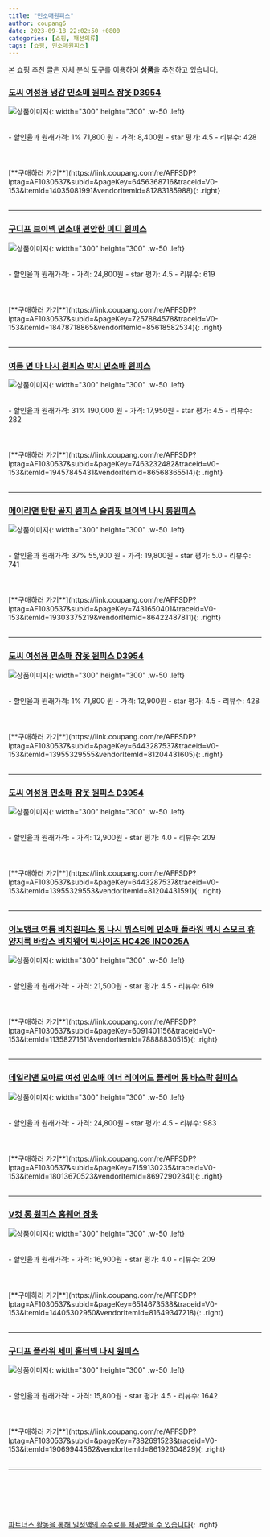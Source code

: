 ```yaml
---
title: "민소매원피스"
author: coupang6
date: 2023-09-18 22:02:50 +0800
categories: [쇼핑, 패션의류]
tags: [쇼핑, 민소매원피스]
---
```


본 쇼핑 추천 글은 자체 분석 도구를 이용하여 [**상품**](https://link.coupang.com/a/bao1ui)을 추천하고 있습니다.

### [도씨 여성용 냉감 민소매 원피스 잠옷 D3954](https://link.coupang.com/re/AFFSDP?lptag=AF1030537&subid=&pageKey=6456368716&traceid=V0-153&itemId=14035081991&vendorItemId=81283185988)

![상품이미지](https://thumbnail10.coupangcdn.com/thumbnails/remote/230x230ex/image/retail/images/1081425052145809-378e086a-151d-4ee6-a446-dd2aa62454ed.jpg){: width="300" height="300" .w-50 .left}


<br>
- 할인율과 원래가격: 1%  71,800   원
- 가격: 8,400원
- star 평가: 4.5
- 리뷰수: 428
<br>
<br>
<br>
<br>
[**구매하러 가기**](https://link.coupang.com/re/AFFSDP?lptag=AF1030537&subid=&pageKey=6456368716&traceid=V0-153&itemId=14035081991&vendorItemId=81283185988){: .right}
<br>
<br>

---

### [구디프 브이넥 민소매 편안한 미디 원피스](https://link.coupang.com/re/AFFSDP?lptag=AF1030537&subid=&pageKey=7257884578&traceid=V0-153&itemId=18478718865&vendorItemId=85618582534)

![상품이미지](https://thumbnail6.coupangcdn.com/thumbnails/remote/230x230ex/image/rs_quotation_api/xoi05or6/e92bf1ff11e344ab91c8541bdcab350a.jpg){: width="300" height="300" .w-50 .left}


<br>
- 할인율과 원래가격: 
- 가격: 24,800원
- star 평가: 4.5
- 리뷰수: 619
<br>
<br>
<br>
<br>
[**구매하러 가기**](https://link.coupang.com/re/AFFSDP?lptag=AF1030537&subid=&pageKey=7257884578&traceid=V0-153&itemId=18478718865&vendorItemId=85618582534){: .right}
<br>
<br>

---

### [여름 면 마 나시 원피스 박시 민소매 원피스](https://link.coupang.com/re/AFFSDP?lptag=AF1030537&subid=&pageKey=7463232482&traceid=V0-153&itemId=19457845431&vendorItemId=86568365514)

![상품이미지](https://thumbnail8.coupangcdn.com/thumbnails/remote/230x230ex/image/vendor_inventory/fcb0/6e48669f22c15eb6023cd52b875e359d992a8555ee607aacab128d93f567.jpg){: width="300" height="300" .w-50 .left}


<br>
- 할인율과 원래가격: 31%  190,000   원
- 가격: 17,950원
- star 평가: 4.5
- 리뷰수: 282
<br>
<br>
<br>
<br>
[**구매하러 가기**](https://link.coupang.com/re/AFFSDP?lptag=AF1030537&subid=&pageKey=7463232482&traceid=V0-153&itemId=19457845431&vendorItemId=86568365514){: .right}
<br>
<br>

---

### [메이리앤 탄탄 골지 원피스 슬림핏 브이넥 나시 롱원피스](https://link.coupang.com/re/AFFSDP?lptag=AF1030537&subid=&pageKey=7431650401&traceid=V0-153&itemId=19303375219&vendorItemId=86422487811)

![상품이미지](https://thumbnail6.coupangcdn.com/thumbnails/remote/230x230ex/image/vendor_inventory/50aa/8611b52d1387f9bc66c0e61e23f38326291a82255aaefe494dd2e372e33f.jpg){: width="300" height="300" .w-50 .left}


<br>
- 할인율과 원래가격: 37%  55,900   원
- 가격: 19,800원
- star 평가: 5.0
- 리뷰수: 741
<br>
<br>
<br>
<br>
[**구매하러 가기**](https://link.coupang.com/re/AFFSDP?lptag=AF1030537&subid=&pageKey=7431650401&traceid=V0-153&itemId=19303375219&vendorItemId=86422487811){: .right}
<br>
<br>

---

### [도씨 여성용 민소매 잠옷 원피스 D3954](https://link.coupang.com/re/AFFSDP?lptag=AF1030537&subid=&pageKey=6443287537&traceid=V0-153&itemId=13955329555&vendorItemId=81204431605)

![상품이미지](https://thumbnail6.coupangcdn.com/thumbnails/remote/230x230ex/image/retail/images/630050422050274-910a52d8-3101-4f55-897d-1b495271d070.jpg){: width="300" height="300" .w-50 .left}


<br>
- 할인율과 원래가격: 1%  71,800   원
- 가격: 12,900원
- star 평가: 4.5
- 리뷰수: 428
<br>
<br>
<br>
<br>
[**구매하러 가기**](https://link.coupang.com/re/AFFSDP?lptag=AF1030537&subid=&pageKey=6443287537&traceid=V0-153&itemId=13955329555&vendorItemId=81204431605){: .right}
<br>
<br>

---

### [도씨 여성용 민소매 잠옷 원피스 D3954](https://link.coupang.com/re/AFFSDP?lptag=AF1030537&subid=&pageKey=6443287537&traceid=V0-153&itemId=13955329553&vendorItemId=81204431591)

![상품이미지](https://thumbnail7.coupangcdn.com/thumbnails/remote/230x230ex/image/retail/images/1067200077615898-8bba1534-63ad-47da-a382-90e3b1d5a3cf.jpg){: width="300" height="300" .w-50 .left}


<br>
- 할인율과 원래가격: 
- 가격: 12,900원
- star 평가: 4.0
- 리뷰수: 209
<br>
<br>
<br>
<br>
[**구매하러 가기**](https://link.coupang.com/re/AFFSDP?lptag=AF1030537&subid=&pageKey=6443287537&traceid=V0-153&itemId=13955329553&vendorItemId=81204431591){: .right}
<br>
<br>

---

### [이노뱅크 여름 비치원피스 롱 나시 뷔스티에 민소매 플라워 맥시 스모크 휴양지룩 바캉스 비치웨어 빅사이즈 HC426 INO025A](https://link.coupang.com/re/AFFSDP?lptag=AF1030537&subid=&pageKey=6091401156&traceid=V0-153&itemId=11358271611&vendorItemId=78888830515)

![상품이미지](https://thumbnail6.coupangcdn.com/thumbnails/remote/230x230ex/image/vendor_inventory/8b34/5326b143e454f5edc5216d62555b37d201287d6e80971a481c5ccd2acdb5.jpg){: width="300" height="300" .w-50 .left}


<br>
- 할인율과 원래가격: 
- 가격: 21,500원
- star 평가: 4.5
- 리뷰수: 619
<br>
<br>
<br>
<br>
[**구매하러 가기**](https://link.coupang.com/re/AFFSDP?lptag=AF1030537&subid=&pageKey=6091401156&traceid=V0-153&itemId=11358271611&vendorItemId=78888830515){: .right}
<br>
<br>

---

### [데일리앤 모아르 여성 민소매 이너 레이어드 플레어 롱 바스락 원피스](https://link.coupang.com/re/AFFSDP?lptag=AF1030537&subid=&pageKey=7159130235&traceid=V0-153&itemId=18013670523&vendorItemId=86972902341)

![상품이미지](https://thumbnail6.coupangcdn.com/thumbnails/remote/230x230ex/image/vendor_inventory/bd90/5d45d4caac3ee3e35e54ec9c5751acd79622fc073b7a0eb653f634b3ae47.jpg){: width="300" height="300" .w-50 .left}


<br>
- 할인율과 원래가격: 
- 가격: 24,800원
- star 평가: 4.5
- 리뷰수: 983
<br>
<br>
<br>
<br>
[**구매하러 가기**](https://link.coupang.com/re/AFFSDP?lptag=AF1030537&subid=&pageKey=7159130235&traceid=V0-153&itemId=18013670523&vendorItemId=86972902341){: .right}
<br>
<br>

---

### [V컷 롱 원피스 홈웨어 잠옷](https://link.coupang.com/re/AFFSDP?lptag=AF1030537&subid=&pageKey=6514673538&traceid=V0-153&itemId=14405302950&vendorItemId=81649347218)

![상품이미지](https://thumbnail9.coupangcdn.com/thumbnails/remote/230x230ex/image/vendor_inventory/b446/56f0c9cf694013b8f14a102e5de5c01d1f284e8b571345bff0e3814c1d0a.png){: width="300" height="300" .w-50 .left}


<br>
- 할인율과 원래가격: 
- 가격: 16,900원
- star 평가: 4.0
- 리뷰수: 209
<br>
<br>
<br>
<br>
[**구매하러 가기**](https://link.coupang.com/re/AFFSDP?lptag=AF1030537&subid=&pageKey=6514673538&traceid=V0-153&itemId=14405302950&vendorItemId=81649347218){: .right}
<br>
<br>

---

### [구디프 플라워 세미 홀터넥 나시 원피스](https://link.coupang.com/re/AFFSDP?lptag=AF1030537&subid=&pageKey=7382691523&traceid=V0-153&itemId=19069944562&vendorItemId=86192604829)

![상품이미지](https://thumbnail8.coupangcdn.com/thumbnails/remote/230x230ex/image/rs_quotation_api/3uoqcugf/40808046aaa54437a5f46419662d50c7.jpg){: width="300" height="300" .w-50 .left}


<br>
- 할인율과 원래가격: 
- 가격: 15,800원
- star 평가: 4.5
- 리뷰수: 1642
<br>
<br>
<br>
<br>
[**구매하러 가기**](https://link.coupang.com/re/AFFSDP?lptag=AF1030537&subid=&pageKey=7382691523&traceid=V0-153&itemId=19069944562&vendorItemId=86192604829){: .right}
<br>
<br>

---
<br><br><br><br><br> [파트너스 활동을 통해 일정액의 수수료를 제공받을 수 있습니다](https://link.coupang.com/a/bao1ui){: .right}
